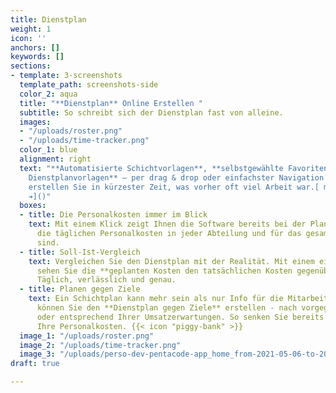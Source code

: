 ```yaml
---
title: Dienstplan
weight: 1
icon: ''
anchors: []
keywords: []
sections:
- template: 3-screenshots
  template_path: screenshots-side
  color_2: aqua
  title: "**Dienstplan** Online Erstellen "
  subtitle: So schreibt sich der Dienstplan fast von alleine.
  images:
  - "/uploads/roster.png"
  - "/uploads/time-tracker.png"
  color_1: blue
  alignment: right
  text: "**Automatisierte Schichtvorlagen**, **selbstgewählte Favoriten**, **individuelle
    Dienstplanvorlagen** – per drag & drop oder einfachster Navigation über die Tastatur
    erstellen Sie in kürzester Zeit, was vorher oft viel Arbeit war.[ mehr erfahren
    ➔]()"
  boxes:
  - title: Die Personalkosten immer im Blick
    text: Mit einem Klick zeigt Ihnen die Software bereits bei der Planung, wie hoch
      die täglichen Personalkosten in jeder Abteilung und für das gesamte Unternehmen
      sind.
  - title: Soll-Ist-Vergleich
    text: Vergleichen Sie den Dienstplan mit der Realität. Mit einem einfachen Klick
      sehen Sie die **geplanten Kosten den tatsächlichen Kosten gegenübergestellt**.
      Täglich, verlässlich und genau.
  - title: Planen gegen Ziele
    text: Ein Schichtplan kann mehr sein als nur Info für die Mitarbeiter. In Pentacode
      können Sie den **Dienstplan gegen Ziele** erstellen - nach vorgegebener Stundenanzahl
      oder entsprechend Ihrer Umsatzerwartungen. So senken Sie bereits bei der Planung
      Ihre Personalkosten. {{< icon "piggy-bank" >}}
  image_1: "/uploads/roster.png"
  image_2: "/uploads/time-tracker.png"
  image_3: "/uploads/perso-dev-pentacode-app_home_from-2021-05-06-to-2021-05-17-iphone-6_7_8.png"
draft: true

---
```

